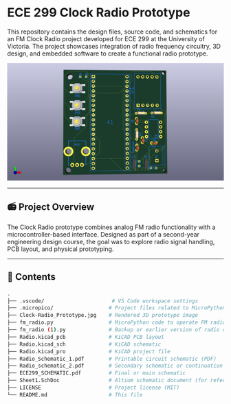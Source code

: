 # ECE 299 Clock Radio Prototype

This repository contains the design files, source code, and schematics for an FM Clock Radio project developed for ECE 299 at the University of Victoria. The project showcases integration of radio frequency circuitry, 3D design, and embedded software to create a functional radio prototype.

![3D Prototype](Clock-Radio_Prototype.jpg)

---

## 📻 Project Overview

The Clock Radio prototype combines analog FM radio functionality with a microcontroller-based interface. Designed as part of a second-year engineering design course, the goal was to explore radio signal handling, PCB layout, and physical prototyping.

---

## 🧰 Contents

```bash
.
├── .vscode/                      # VS Code workspace settings
├── .micropico/                  # Project files related to MicroPython on Pico
├── Clock-Radio_Prototype.jpg    # Rendered 3D prototype image
├── fm_radio.py                  # MicroPython code to operate FM radio
├── fm_radio (1).py              # Backup or earlier version of radio code
├── Radio.kicad_pcb              # KiCAD PCB layout
├── Radio.kicad_sch              # KiCAD schematic
├── Radio.kicad_pro              # KiCAD project file
├── Radio_Schematic_1.pdf        # Printable circuit schematic (PDF)
├── Radio_schematic_2.pdf        # Secondary schematic or continuation
├── ECE299_SCHEMATIC.pdf         # Final or main schematic
├── Sheet1.SchDoc                # Altium schematic document (for reference)
├── LICENSE                      # Project license (MIT)
└── README.md                    # This file


